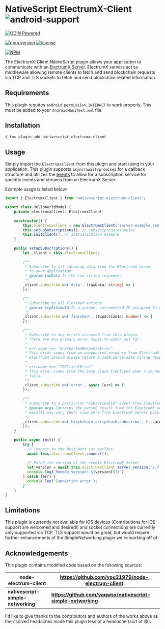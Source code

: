 # NativeScript ElectrumX-Client ![android-support](https://camo.githubusercontent.com/e77a0a1454be63dbb168e7be9c81c5889ae1b0c8/68747470733a2f2f63646e342e69636f6e66696e6465722e636f6d2f646174612f69636f6e732f6c6f676f732d332f3232382f616e64726f69642d33322e706e67)

 [![ODIN Powered](https://odin.nyc3.digitaloceanspaces.com/badges/ODIN-Badge-PoweredBy.png)](https://odinblockchain.org/)
 
 [![npm version](https://img.shields.io/npm/v/nativescript-electrumx-client.svg?colorA=1d2323&colorB=41C0D1&style=flat-square)](https://npmjs.org/package/nativescript-electrumx-client) [![license](https://img.shields.io/npm/l/nativescript-electrumx-client.svg?colorA=1d2323&colorB=41C0D1&style=flat-square)](https://choosealicense.com/licenses/gpl-3.0/)



[![NPM](https://nodei.co/npm/nativescript-electrumx-client.png?downloads=true)](https://nodei.co/npm/nativescript-electrumx-client/)



The ElectrumX-Client NativeScript plugin allows your application to communicate with an [ElectrumX Server](https://electrumx.readthedocs.io/en/latest/). ElectrumX servers act as middleware allowing remote clients to fetch and send blockchain requests via TCP and TLS sockets to fetch and send blockchain related information.



## Requirements

This plugin requires `android.permission.INTERNET` to work properly. This must be added to your `AndroidManifest.xml` file.



## Installation

```bash
$ tns plugin add nativescript-electrumx-client
```



## Usage

Simply import the `ElectrumxClient` from this plugin and start using in your application. This plugin supports `async/await/promises` for a callback structure and utilizes the [events](https://github.com/Gozala/events#readme) to allow for a subscription service for specific events and streams from an ElectrumX Server. 

Example usage is listed below:

```typescript
import { ElectrumxClient } from 'nativescript-electrumx-client';

export class HelloWorldModel {
  	private electrumxClient: ElectrumxClient;
    
    constructor() {
    	this.electrumxClient = new ElectrumxClient('server.example.com', 50001);
        this.setupSubscriptions(); // subscription examples
        this.initClient(); // initialization example
    }
    
    public setupSubscriptions() {
        let _client = this.electrumxClient;
        
        /**
         * Subscribe to all incoming data from the ElectrumX server
         * to your application.
         * @param rawData Is the raw string response.
         */
        _client.subscribe.on('data', (rawData: string) => {
        });

        /**
         * Subscribe to all finished actions.
         * @param tcpActionId Is a unique, incremented ID assigned to each action.
         */
        _client.subscribe.on('finished', (tcpActionId: number) => {
        });

        /**
         * Subscribe to any errors streamed from this plugin.
         * There are two primary error types to watch out for:
         *
         * err.name === "UnexpectedResponseError"
         * This error comes from an unexpected response from ElectrumX as
         * ElectrumX should always return a JSON.parse-able string response.
         *
         * err.name === "TCPClientError"
         * This error comes from the base class TcpClient when a connection
         * fails.
         */
        _client.subscribe.on('error', async (err) => {
        });
        
        /**
         * Subscribe to a particular "subscribable" event from ElectrumX.
         * @param args Contains the parsed result from the ElectrumX server.
         * Results may vary (heh) view more from ElectrumX Server Docs.
         */
        _client.subscribe.on('blockchain.scripthash.subscribe', (...args) => {
        });
    }
    
    public async init() {
        try {
          // Connect to the host/port set earlier
          await this.electrumxClient.connect();
          
          // Fetch the version of the remote ElectrumX Server
          let version = await this.electrumxClient.server_version('2.7.11', '1.1');
          console.log(`Remote Version: ${version[0]}`);
        } catch (err) {
          console.log('Connection error');
        }
    }
}
```



## Limitations

This plugin is currently not available for iOS devices (Contributions for iOS support are welcomed and desired!) and socket connections are currently only supported via TCP. TLS support would be great, but would require further enhancements of the SimpleNetworking plugin we're working off of



## Acknowledgements

This plugin contains modified code based on the following sources:

| **node-electrum-client**           | https://github.com/you21979/node-electrum-client             |
| ---------------------------------- | ------------------------------------------------------------ |
| **nativescript-simple-networking** | **https://github.com/yaqwsx/nativescript-simple-networking** |

I'd like to give thanks to the contributors and authors of the works above as their solved headaches made this plugin less of a headache (sort of 😅).
